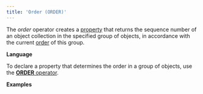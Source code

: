 ```yaml
---
title: 'Order (ORDER)'
---
```


The *order* operator creates a [property](Properties.md) that returns the sequence number of an object collection in the specified group of objects, in accordance with the current [order](Form-structure_1573069.html#Formstructure-sort) of this group.

**Language**

To declare a property that determines the order in a group of objects, use the [**ORDER** operator](Object_group_operator.md).

**Examples**

